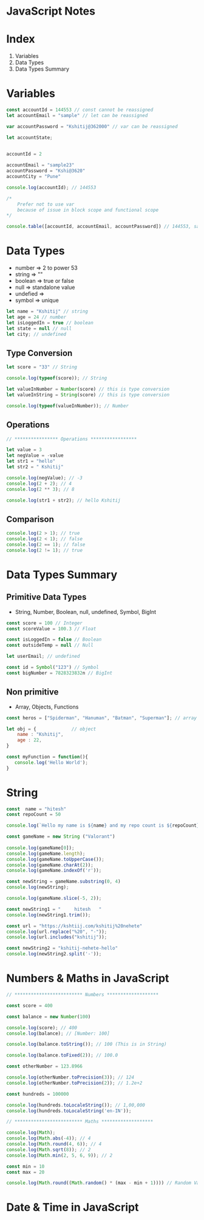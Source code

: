 # JavaScript Notes

# Index

1. Variables
2. Data Types
3. Data Types Summary

# Variables

```js
const accountId = 144553 // const cannot be reassigned
let accountEmail = "sample" // let can be reassigned

var accountPassword = "Kshitij@362000" // var can be reassigned

let accountState; 
 

accountId = 2 

accountEmail = "sample23"
accountPassword = "Kshi@3620"
accountCity = "Pune"

console.log(accountId); // 144553

/*
    Prefer not to use var
    because of issue in block scope and functional scope
*/

console.table([accountId, accountEmail, accountPassword]) // 144553, sample, Kshitij@362000
```

# Data Types

- number => 2 to power 53
- string => ""
- boolean => true or false
- null => standalone value
- undefied => 
- symbol => unique

```js
let name = "Kshitij" // string
let age = 24 // number
let isLoggedIn = true // boolean
let state = null // null
let city; // undefined
```

## Type Conversion

```js
let score = "33" // String

console.log(typeof(score)); // String

let valueInNumber = Number(score) // this is type conversion
let valueInString = String(score) // this is type conversion

console.log(typeof(valueInNumber)); // Number
```

## Operations

```js
// **************** Operations *****************

let value = 3
let negValue = -value
let str1 = "hello"
let str2 = " Kshitij"

console.log(negValue); // -3
console.log(2 + 2); // 4
console.log(2 ** 3); // 8

console.log(str1 + str2); // hello Kshitij
```

## Comparison

```js
console.log(2 > 1); // true
console.log(2 < 1); // false
console.log(2 == 1); // false
console.log(2 != 1); // true
```

# Data Types Summary

## Primitive Data Types
- String, Number, Boolean, null, undefined, Symbol, BigInt

```js
const score = 100 // Integer
const scoreValue = 100.3 // Float

const isLoggedIn = false // Boolean
const outsideTemp = null // Null

let userEmail; // undefined

const id = Symbol("123") // Symbol
const bigNumber = 7828323832n // BigInt
```

## Non primitive
- Array, Objects, Functions

```js
const heros = ["Spiderman", "Hanuman", "Batman", "Superman"]; // array

let obj = {             // object
    name : "Kshitij",
    age : 22,
}

const myFunction = function(){
   console.log('Hello World');
}
```

# String 

```js
const  name = "hitesh"
const repoCount = 50

console.log(`Hello my name is ${name} and my repo count is ${repoCount}`);

const gameName = new String ("Valorant")
 
console.log(gameName[0]);
console.log(gameName.length);
console.log(gameName.toUpperCase());
console.log(gameName.charAt(2));
console.log(gameName.indexOf('r'));

const newString = gameName.substring(0, 4)
console.log(newString);

console.log(gameName.slice(-5, 2));

const newString1 = "     hitesh   "
console.log(newString1.trim());

const url = "https://kshtiij.com/kshitij%20nehete"
console.log(url.replace("%20", "-"));
console.log(url.includes("kshitij"));

const newString2 = "kshitij-nehete-hello"
console.log(newString2.split('-'));
```

# Numbers & Maths in JavaScript

```js
// ************************* Numbers *******************

const score = 400

const balance = new Number(100)

console.log(score); // 400
console.log(balance); // [Number: 100]

console.log(balance.toString()); // 100 (This is in String)

console.log(balance.toFixed(2)); // 100.0

const otherNumber = 123.8966

console.log(otherNumber.toPrecision(3)); // 124
console.log(otherNumber.toPrecision(2)); // 1.2e+2

const hundreds = 100000

console.log(hundreds.toLocaleString()); // 1,00,000
console.log(hundreds.toLocaleString('en-IN'));
```

```js
// ************************* Maths *******************

console.log(Math);
console.log(Math.abs(-4)); // 4
console.log(Math.round(4, 6)); // 4 
console.log(Math.sqrt(8)); // 2
console.log(Math.min(2, 5, 6, 9)); // 2

const min = 10
const max = 20

console.log(Math.round((Math.random() * (max - min + 1)))) // Random Valure Eg. 9
```

# Date & Time in JavaScript

```js

```
